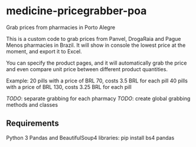 # medicine-pricegrabber-poa
Grab prices from pharmacies in Porto Alegre

This is a custom code to grab prices from Panvel, DrogaRaia and Pague Menos pharmacies in Brazil.
It will show in console the lowest price at the moment, and export it to Excel.

You can specify the product pages, and it will automatically grab the price and even compare unit price between different 
product quantities.

Example: 
20 pills with a price of BRL 70, costs 3.5 BRL for each pill
40 pills with a price of BRL 130, costs 3.25 BRL for each pill

*TODO*: separate grabbing for each pharmacy
*TODO*: create global grabbing methods and classes

Requirements
------------
Python 3
Pandas and BeautifulSoup4 libraries: pip install bs4 pandas
